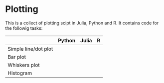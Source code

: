 # Plotting
This is a collect of plotting scipt in Julia, Python and R. It contains code for the followig tasks:

|                     | Python | Julia  | R       |  
|---------------------|--------|--------|---------|
|Simple line/dot plot |        |        |         |  
|Bar plot             |        |        |         |  
|Whiskers plot        |        |        |         |  
|Histogram            |        |        |         |  
